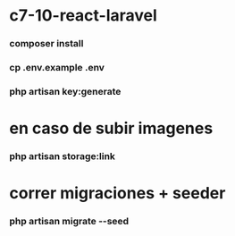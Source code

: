 # c7-10-react-laravel
 ### composer install
 ### cp .env.example .env
 ### php artisan key:generate

 # en caso de subir imagenes
 ### php artisan storage:link

 # correr migraciones + seeder
 ### php artisan migrate --seed